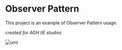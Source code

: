 
<h1>Observer Pattern</h1>

This project is an example of Observer Pattern usage.

*created for AGH IiE studies*

![uml](https://raw.githubusercontent.com/codingWithNoise/IO2020_ObserverPattern/main/umlAuctionObserver.jpg)
